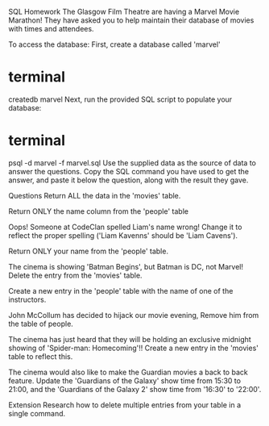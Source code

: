 SQL Homework
The Glasgow Film Theatre are having a Marvel Movie Marathon! They have asked you to help maintain their database of movies with times and attendees.

To access the database:
First, create a database called 'marvel'

# terminal
createdb marvel
Next, run the provided SQL script to populate your database:

# terminal
psql -d marvel -f marvel.sql
Use the supplied data as the source of data to answer the questions. Copy the SQL command you have used to get the answer, and paste it below the question, along with the result they gave.

Questions
Return ALL the data in the 'movies' table.

Return ONLY the name column from the 'people' table

Oops! Someone at CodeClan spelled Liam's name wrong! Change it to reflect the proper spelling ('Liam Kavenns' should be 'Liam Cavens').

Return ONLY your name from the 'people' table.

The cinema is showing 'Batman Begins', but Batman is DC, not Marvel! Delete the entry from the 'movies' table.

Create a new entry in the 'people' table with the name of one of the instructors.

John McCollum has decided to hijack our movie evening, Remove him from the table of people.

The cinema has just heard that they will be holding an exclusive midnight showing of 'Spider-man: Homecoming'!! Create a new entry in the 'movies' table to reflect this.

The cinema would also like to make the Guardian movies a back to back feature. Update the 'Guardians of the Galaxy' show time from 15:30 to 21:00, and the 'Guardians of the Galaxy 2' show time from '16:30' to '22:00'.

Extension
Research how to delete multiple entries from your table in a single command.
